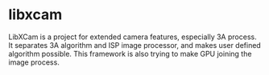 # libxcam
LibXCam is a project for extended camera features, especially 3A process. It separates 3A algorithm and ISP image processor, and makes user defined algorithm possible. This framework is also trying to make GPU joining the image process.
